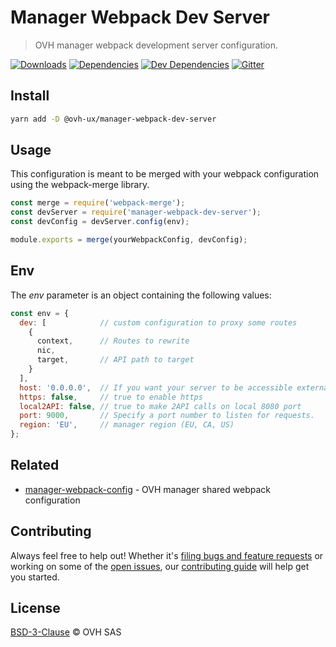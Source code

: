 # Manager Webpack Dev Server

> OVH manager webpack development server configuration.

[![Downloads](https://badgen.net/npm/dt/@ovh-ux/manager-webpack-dev-server)](https://npmjs.com/package/@ovh-ux/manager-webpack-dev-server) [![Dependencies](https://badgen.net/david/dep/ovh-ux/manager/packages/manager/tools/webpack-dev-server)](https://npmjs.com/package/@ovh-ux/manager-webpack-dev-server?activeTab=dependencies) [![Dev Dependencies](https://badgen.net/david/dev/ovh-ux/manager/packages/manager/tools/webpack-dev-server)](https://npmjs.com/package/@ovh-ux/manager-webpack-dev-server?activeTab=dependencies) [![Gitter](https://badgen.net/badge/gitter/ovh-ux/blue?icon=gitter)](https://gitter.im/ovh/ux)

## Install

```sh
yarn add -D @ovh-ux/manager-webpack-dev-server
```

## Usage

This configuration is meant to be merged with your webpack configuration using
the webpack-merge library.

```js
const merge = require('webpack-merge');
const devServer = require('manager-webpack-dev-server');
const devConfig = devServer.config(env);

module.exports = merge(yourWebpackConfig, devConfig);
```

## Env

The _env_ parameter is an object containing the following values:

```js
const env = {
  dev: [            // custom configuration to proxy some routes
    {
      context,      // Routes to rewrite
      nic,
      target,       // API path to target
    }
  ],
  host: '0.0.0.0',  // If you want your server to be accessible externally
  https: false,     // true to enable https
  local2API: false, // true to make 2API calls on local 8080 port
  port: 9000,       // Specify a port number to listen for requests.
  region: 'EU',     // manager region (EU, CA, US)
};
```

## Related

* [manager-webpack-config](https://github.com/ovh-ux/manager/tree/master/packages/manager/tools/webpack-config) - OVH manager shared webpack configuration

## Contributing

Always feel free to help out! Whether it's [filing bugs and feature requests](https://github.com/ovh-ux/manager/issues/new) or working on some of the [open issues](https://github.com/ovh-ux/manager/issues), our [contributing guide](https://github.com/ovh-ux/manager/blob/master/CONTRIBUTING.md) will help get you started.

## License

[BSD-3-Clause](LICENSE) © OVH SAS
